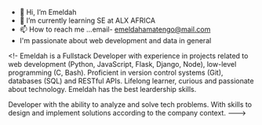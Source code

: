 - 👋 Hi, I’m Emeldah 
- 🌱 I’m currently learning SE at ALX AFRICA
- 📫 How to reach me ...email- emeldahamatengo@mail.com
- I'm passionate about web development and data in general


<!-
Emeldah is a Fullstack Developer with experience in projects related to web development (Python, JavaScript, Flask, Django, Node), low-level programming (C, Bash). Proficient in version control systems (Git), databases (SQL) and RESTful APIs. Lifelong learner, curious and passionate about technology. Emeldah has the best leardership skills.

Developer with the ability to analyze and solve tech problems. With skills to design and implement solutions according to the company context.
--->
